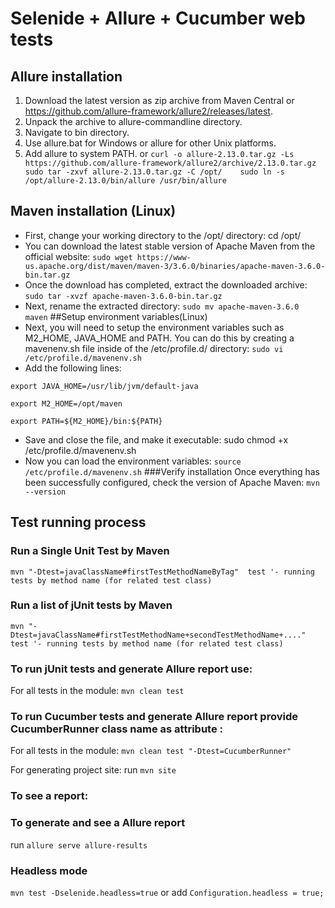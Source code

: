 # Selenide + Allure + Cucumber web tests

## Allure installation
1. Download the latest version as zip archive from Maven Central or https://github.com/allure-framework/allure2/releases/latest.
2. Unpack the archive to allure-commandline directory.
3. Navigate to bin directory.
4. Use allure.bat for Windows or allure for other Unix platforms.
5. Add allure to system PATH.
or
` curl -o allure-2.13.0.tar.gz -Ls https://github.com/allure-framework/allure2/archive/2.13.0.tar.gz   
 sudo tar -zxvf allure-2.13.0.tar.gz -C /opt/   
 sudo ln -s /opt/allure-2.13.0/bin/allure /usr/bin/allure
`
## Maven installation (Linux)
* First, change your working directory to the /opt/ directory: cd /opt/
* You can download the latest stable version of Apache Maven from the official website:
`
sudo wget https://www-us.apache.org/dist/maven/maven-3/3.6.0/binaries/apache-maven-3.6.0-bin.tar.gz
`
* Once the download has completed, extract the downloaded archive:
`
sudo tar -xvzf apache-maven-3.6.0-bin.tar.gz
`
* Next, rename the extracted directory:
 `sudo mv apache-maven-3.6.0 maven` 
##Setup environment variables(Linux)
* Next, you will need to setup the environment variables such as M2_HOME,
JAVA_HOME and PATH. You can do this by creating a mavenenv.sh file inside of the /etc/profile.d/ directory: 
`
sudo vi /etc/profile.d/mavenenv.sh
`
* Add the following lines:

`export JAVA_HOME=/usr/lib/jvm/default-java`

`export M2_HOME=/opt/maven`

`export PATH=${M2_HOME}/bin:${PATH}`

* Save and close the file, and make it executable:
sudo chmod +x /etc/profile.d/mavenenv.sh
* Now you can load the environment variables: 
`
source /etc/profile.d/mavenenv.sh
`
###Verify installation
Once everything has been successfully configured, check the version of Apache Maven:
`mvn --version`

## Test running process

### Run a Single Unit Test by Maven
`
mvn "-Dtest=javaClassName#firstTestMethodNameByTag"  test '- running tests by method name (for related test class)
`
### Run a list of jUnit tests by Maven
`
mvn "-Dtest=javaClassName#firstTestMethodName+secondTestMethodName+...."  test '- running tests by method name (for related test class)
`
### To run jUnit tests and generate Allure report use:

For all tests in the module:
`
mvn clean test
`
### To run Cucumber tests and generate Allure report provide CucumberRunner class name as attribute :

For all tests in the module:
`
 mvn clean test "-Dtest=CucumberRunner" 
`
 
For generating project site:
run `mvn site`

### To see a report:

### To generate and see a Allure report
run `allure serve allure-results`

### Headless mode 
`mvn test -Dselenide.headless=true` 
or add 
`
Configuration.headless = true;
`

